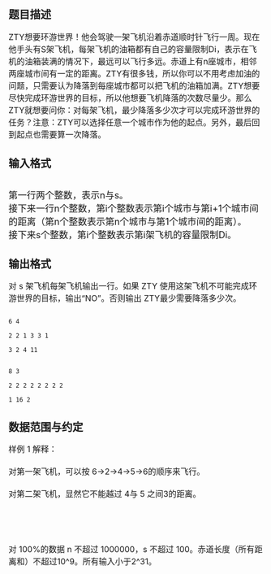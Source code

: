 ## 题目描述

<p><span style="font-size: medium">ZTY想要环游世界！他会驾驶一架飞机沿着赤道顺时针飞行一周。现在他手头有S架飞机，每架飞机的油箱都有自己的容量限制Di，表示在飞机的油箱装满的情况下，最远可以飞行多远。赤道上有n座城市，相邻两座城市间有一定的距离。ZTY有很多钱，所以你可以不用考虑加油的问题，只需要认为降落到每座城市都可以把飞机的油箱加满。ZTY想要尽快完成环游世界的目标，所以他想要飞机降落的次数尽量少。那么ZTY就想要问你：对每架飞机，最少降落多少次才可以完成环游世界的任务？注意：ZTY可以选择任意一个城市作为他的起点。另外，最后回到起点也需要算一次降落。<br> </span></p>

## 输入格式

<p><br> <font size="4">第一行两个整数，表示n与s。<br> 接下来一行n个整数，第i个整数表示第i个城市与第i+1个城市间的距离（第n个整数表示第n个城市与第1个城市间的距离）。<br> 接下来s个整数，第i个整数表示第i架飞机的容量限制Di。</font></p> 
<p></p>

## 输出格式

<p><span style="font-size: medium">对 s 架飞机每架飞机输出一行。如果 ZTY 使用这架飞机不可能完成环游世界的目标，输出“NO”。否则输出 ZTY最少需要降落多少次。 </span></p> 
<p></p>

```input1
6 4
2 2 1 3 3 1
3 2 4 11
```
```output1
8 3
2 2 2 2 2 2 2 2
1 16 2
```
## 数据范围与约定

<p><span style="font-size: medium">样例 1 解释： <br><br> 对第一架飞机，可以按 6->2->4->5->6的顺序来飞行。 <br><br> 对第二架飞机，显然它不能越过 4与 5 之间3的距离。 <br><br>  </span></p>
<br> 
<p><span style="font-size: medium">对 100%的数据 n 不超过 1000000，s 不超过 100。赤道长度（所有距离和）不超过10^9。所有输入小于2^31。 <br><br>    <br><br> </span></p>

